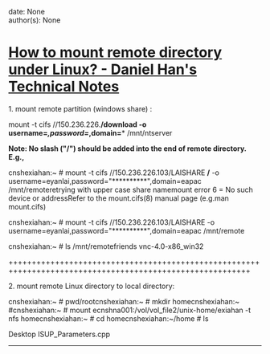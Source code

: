 
date: None  
author(s): None  

# [How to mount remote directory under Linux? - Daniel Han's Technical Notes](https://sites.google.com/site/xiangyangsite/home/technical-tips/linux-unix/common-tips/linuxmount)

1\. mount remote partition (windows share) :

mount -t cifs //150.236.226.**/download -o username=*******,password=*******,domain=*** /mnt/ntserver

**Note: No slash ("/") should be added into the end of remote directory. E.g.,**

cnshexiahan:~ # mount -t cifs //150.236.226.103/LAISHARE **/** -o username=eyanlai,password="**********",domain=eapac /mnt/remoteretrying with upper case share namemount error 6 = No such device or addressRefer to the mount.cifs(8) manual page (e.g.man mount.cifs)

cnshexiahan:~ # mount -t cifs //150.236.226.103/LAISHARE -o username=eyanlai,password="**********",domain=eapac /mnt/remote

cnshexiahan:~ # ls /mnt/remotefriends vnc-4.0-x86_win32

++++++++++++++++++++++++++++++++++++++++++++++++++++++++++++++++++++++++++++++++++++++++++++++++++++++++++

2\. mount remote Linux directory to local directory:

cnshexiahan:~ # pwd/rootcnshexiahan:~ # mkdir homecnshexiahan:~ #cnshexiahan:~ # mount ecnshna001:/vol/vol_file2/unix-home/exiahan -t nfs homecnshexiahan:~ # cd homecnshexiahan:~/home # ls

Desktop ISUP_Parameters.cpp   
  
---

